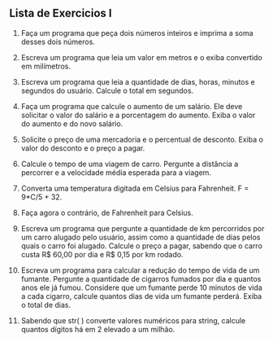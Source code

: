 ## Lista de Exercicios I

1. Faça um programa que peça dois números inteiros e imprima a soma desses dois números.

2. Escreva um programa que leia um valor em metros e o exiba convertido em milímetros.

3. Escreva um programa que leia a quantidade de dias, horas, minutos e segundos do usuário. Calcule o total em segundos.

4. Faça um programa que calcule o aumento de um salário. Ele deve solicitar o valor do salário e a porcentagem do aumento. Exiba o valor do aumento e do novo salário.

5. Solicite o preço de uma mercadoria e o percentual de desconto. Exiba o valor do desconto e o preço a pagar.

6. Calcule o tempo de uma viagem de carro. Pergunte a distância a percorrer e a velocidade média esperada para a viagem.

7. Converta uma temperatura digitada em Celsius para Fahrenheit. F = 9*C/5 + 32.

8. Faça agora o contrário, de Fahrenheit para Celsius.

9. Escreva um programa que pergunte a quantidade de km percorridos por um carro alugado pelo usuário, assim como a quantidade de dias pelos quais o carro foi alugado. Calcule o preço a pagar, sabendo que o carro custa R$ 60,00 por dia e R$ 0,15 por km rodado.

10. Escreva um programa para calcular a redução do tempo de vida de um fumante. Pergunte a quantidade de cigarros fumados por dia e quantos anos ele já fumou. Considere que um fumante perde 10 minutos de vida a cada cigarro, calcule quantos dias de vida um fumante perderá. Exiba o total de dias.

11. Sabendo que str( ) converte valores numéricos para string, calcule quantos dígitos há em 2 elevado a um milhão.
